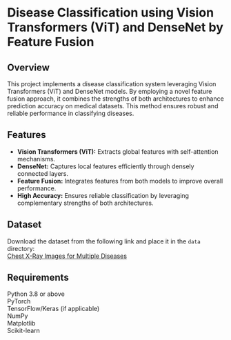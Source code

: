 # Disease Classification using Vision Transformers (ViT) and DenseNet by Feature Fusion

## Overview  
This project implements a disease classification system leveraging Vision Transformers (ViT) and DenseNet models. By employing a novel feature fusion approach, it combines the strengths of both architectures to enhance prediction accuracy on medical datasets. This method ensures robust and reliable performance in classifying diseases.

## Features  
- **Vision Transformers (ViT):** Extracts global features with self-attention mechanisms.  
- **DenseNet:** Captures local features efficiently through densely connected layers.  
- **Feature Fusion:** Integrates features from both models to improve overall performance.  
- **High Accuracy:** Ensures reliable classification by leveraging complementary strengths of both architectures.  

## Dataset  
Download the dataset from the following link and place it in the `data` directory:  
[Chest X-Ray Images for Multiple Diseases](https://ieee-dataport.org/documents/chest-x-ray-images-multiple-diseases)

## Requirements  

Python 3.8 or above  
PyTorch  
TensorFlow/Keras (if applicable)  
NumPy  
Matplotlib  
Scikit-learn  
